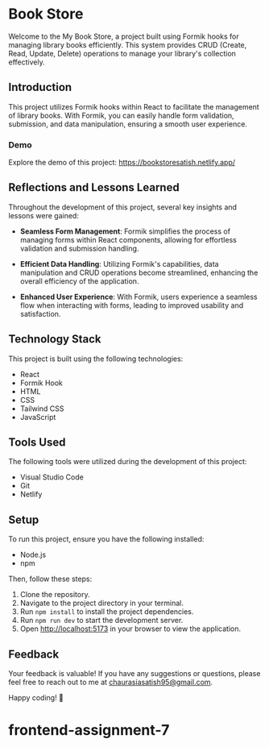 # Book Store

Welcome to the My Book Store, a project built using Formik hooks for managing library books efficiently. This system provides CRUD (Create, Read, Update, Delete) operations to manage your library's collection effectively.

## Introduction

This project utilizes Formik hooks within React to facilitate the management of library books. With Formik, you can easily handle form validation, submission, and data manipulation, ensuring a smooth user experience.

### Demo

Explore the demo of this project: https://bookstoresatish.netlify.app/

## Reflections and Lessons Learned

Throughout the development of this project, several key insights and lessons were gained:

- **Seamless Form Management**: Formik simplifies the process of managing forms within React components, allowing for effortless validation and submission handling.

- **Efficient Data Handling**: Utilizing Formik's capabilities, data manipulation and CRUD operations become streamlined, enhancing the overall efficiency of the application.

- **Enhanced User Experience**: With Formik, users experience a seamless flow when interacting with forms, leading to improved usability and satisfaction.

## Technology Stack

This project is built using the following technologies:

- React
- Formik Hook
- HTML
- CSS
- Tailwind CSS
- JavaScript

## Tools Used

The following tools were utilized during the development of this project:

- Visual Studio Code
- Git
- Netlify

## Setup

To run this project, ensure you have the following installed:

- Node.js
- npm

Then, follow these steps:

1. Clone the repository.
2. Navigate to the project directory in your terminal.
3. Run `npm install` to install the project dependencies.
4. Run `npm run dev` to start the development server.
5. Open [http://localhost:5173](http://localhost:5173) in your browser to view the application.

## Feedback

Your feedback is valuable! If you have any suggestions or questions, please feel free to reach out to me at chaurasiasatish95@gmail.com.

Happy coding! 🚀
# frontend-assignment-7
